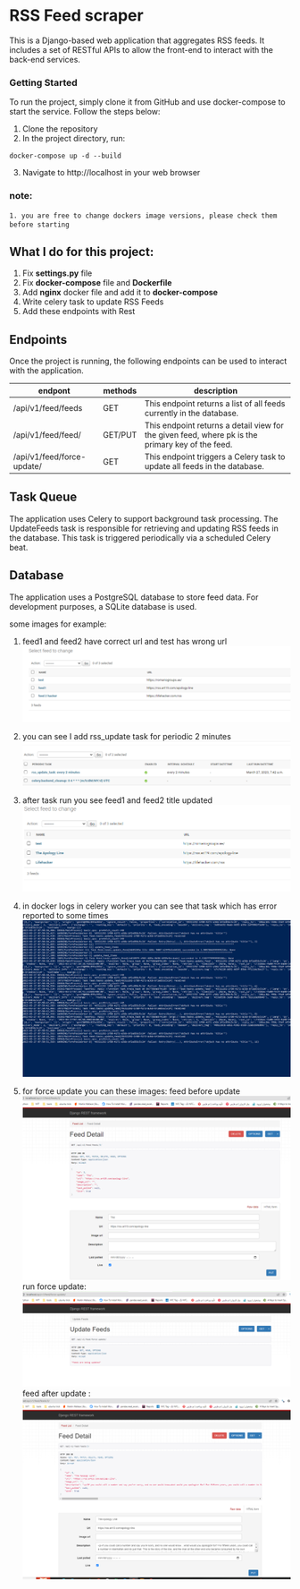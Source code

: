 # RSS Feed scraper


 This is a Django-based web application that aggregates RSS feeds. It includes a set of RESTful APIs to allow the front-end to interact with the back-end services.
### Getting Started
To run the project, simply clone it from GitHub and use docker-compose to start the service. Follow the steps below:

 1. Clone the repository
 2. In the project directory, run: 
```shell
docker-compose up -d --build
```
 3. Navigate to http://localhost in your web browser

### note:
```text
1. you are free to change dockers image versions, please check them before starting
```
## What I do for this project:
1. Fix **settings.py** file 
2. Fix **docker-compose** file and **Dockerfile**
3. Add **nginx** docker file and add it to **docker-compose**
4. Write celery task to update RSS Feeds
5. Add these endpoints with Rest


## Endpoints

Once the project is running, the following endpoints can be used to interact with the application.


| endpont                     | methods | description                                                                                                                                                                             |
|-----------------------------|---------|-----------------------------------------------------------------------------------------------------------------------------------------------------------------------------------------|
| /api/v1/feed/feeds          | GET     | This endpoint returns a list of all feeds currently in the database.
| /api/v1/feed/feed/<pk>      | GET/PUT |This endpoint returns a detail view for the given feed, where pk is the primary key of the feed.
| /api/v1/feed/force-update/  | GET     | This endpoint triggers a Celery task to update all feeds in the database.


## Task Queue

The application uses Celery to support background task processing. The UpdateFeeds task is responsible for retrieving and updating RSS feeds in the database. This task is triggered periodically via a scheduled Celery beat.

## Database
The application uses a PostgreSQL database to store feed data. For development purposes, a SQLite database is used.


some images for example:
1. feed1 and feed2 have correct url and test has wrong url
![img.png](img.png)
2. you can see I add rss_update task for periodic 2 minutes
![img_1.png](img_1.png)
3. after task run you see feed1 and feed2 title updated
![img_2.png](img_2.png)
4. in docker logs in celery worker you can see that task which has error reported to some times
![img_3.png](img_3.png)

5. for force update you can these images:
feed before update
![img_4.png](img_4.png)
run force update:
![img_5.png](img_5.png)
feed after update :
![img_6.png](img_6.png)